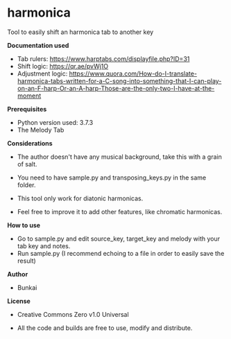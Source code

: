 # harmonica
Tool to easily shift an harmonica tab to another key

**Documentation used**
- Tab rulers: https://www.harptabs.com/displayfile.php?ID=31 
- Shift logic: https://qr.ae/pvWj1O
- Adjustment logic: https://www.quora.com/How-do-I-translate-harmonica-tabs-written-for-a-C-song-into-something-that-I-can-play-on-an-F-harp-Or-an-A-harp-Those-are-the-only-two-I-have-at-the-moment


**Prerequisites**
- Python version used: 3.7.3
- The Melody Tab

**Considerations**
- The author doesn't have any musical background, take this with a grain of salt.

- You need to have sample.py and transposing_keys.py in the same folder.

- This tool only work for diatonic harmonicas. 

- Feel free to improve it to add other features, like chromatic harmonicas.



**How to use**
- Go to sample.py and edit source_key, target_key and melody with your tab key and notes.
- Run sample.py (I recommend echoing to a file in order to easily save the result)


**Author**

 - Bunkai

**License**

 - Creative Commons Zero v1.0 Universal

 - All the code and builds are free to use, modify and distribute.

